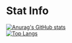
# Stat Info

[![Anurag's GitHub stats](https://github-readme-stats.vercel.app/api?username=ohhongseok&show_icons=true&theme=shades-of-purple)](https://github.com/anuraghazra/github-readme-stats)<br>
[![Top Langs](https://github-readme-stats.vercel.app/api/top-langs/?username=ohhongseok&layout=compact)](https://github.com/anuraghazra/github-readme-stats)
